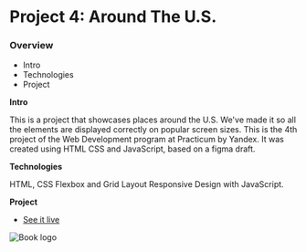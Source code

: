 # Project 4: Around The U.S.

### Overview

- Intro
- Technologies
- Project

**Intro**

This is a project that showcases places around the U.S. We've made it so all the elements are displayed correctly on popular screen sizes. This is the 4th project of the Web Development program at Practicum by Yandex. It was created using HTML CSS and JavaScript, based on a figma draft.

**Technologies**

HTML, CSS Flexbox and Grid Layout Responsive Design with JavaScript.

**Project**

- [See it live](https://kerwindows.github.io/web_project_4/)

![Book logo](/least-github-pages/assets/logo.png)
